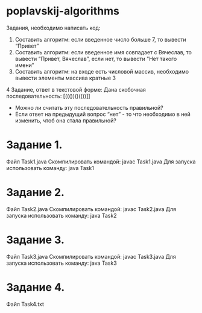 # poplavskij-algorithms
Задания, необходимо написать код:

1. Составить алгоритм: если введенное число больше 7, то вывести “Привет”
2. Составить алгоритм: если введенное имя совпадает с Вячеслав, то вывести “Привет, Вячеслав”, если нет, то вывести "Нет такого имени"
3. Составить алгоритм: на входе есть числовой массив, необходимо вывести элементы массива кратные 3

4 Задание, ответ в текстовой форме:
Дана скобочная последовательность: [((())()(())]]
- Можно ли считать эту последовательность правильной?
- Если ответ на предыдущий вопрос “нет” - то что необходимо в ней изменить, чтоб она стала правильной?

# Задание 1. 
Файл Task1.java
Скомпилировать командой: javac Task1.java
Для запуска использовать команду: java Task1 

# Задание 2. 
Файл Task2.java
Скомпилировать командой: javac Task2.java
Для запуска использовать команду: java Task2 

# Задание 3. 
Файл Task3.java
Скомпилировать командой: javac Task3.java
Для запуска использовать команду: java Task3 

# Задание 4.
Файл Task4.txt
